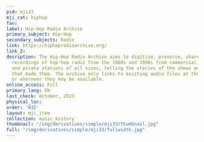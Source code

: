 ```yaml
---
pid: mji33
mji_cat: hiphop
fav: 
label: Hip-Hop Radio Archive
primary_subject: Hip-Hop
secondary_subjects: Radio
link: https://hiphopradioarchive.org/
link_2: 
desription: The Hip-Hop Radio Archive aims to digitize, preserve, share, and contextualize
  recordings of hip-hop radio from the 1980s and 1990s from commercial, college, community,
  and pirate stations of all sizes, telling the stories of the shows and the people
  that made them. The archive only links to existing audio files at the Internet Archive
  or wherever they may be available.
online_access: Full
primary_lang: EN
last_check: October, 2023
physical_loc: 
order: '032'
layout: mji_item
collection: music_history
thumbnail: "/img/derivatives/simple/mji33/thumbnail.jpg"
full: "/img/derivatives/simple/mji33/fullwidth.jpg"
---
```

